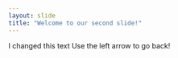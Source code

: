 ```yaml
---
layout: slide
title: "Welcome to our second slide!"
---
```

I changed this text
Use the left arrow to go back!
